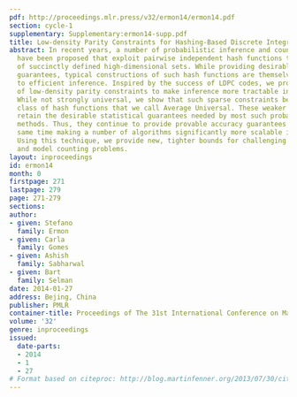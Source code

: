 ```yaml
---
pdf: http://proceedings.mlr.press/v32/ermon14/ermon14.pdf
section: cycle-1
supplementary: Supplementary:ermon14-supp.pdf
title: Low-density Parity Constraints for Hashing-Based Discrete Integration
abstract: In recent years, a number of probabilistic inference and counting techniques
  have been proposed that exploit pairwise independent hash functions to infer properties
  of succinctly defined high-dimensional sets. While providing desirable statistical
  guarantees, typical constructions of such hash functions are themselves not amenable
  to efficient inference. Inspired by the success of LDPC codes, we propose the use
  of low-density parity constraints to make inference more tractable in practice.
  While not strongly universal, we show that such sparse constraints belong to a new
  class of hash functions that we call Average Universal. These weaker hash functions
  retain the desirable statistical guarantees needed by most such probabilistic inference
  methods. Thus, they continue to provide provable accuracy guarantees while at the
  same time making a number of algorithms significantly more scalable in practice.
  Using this technique, we provide new, tighter bounds for challenging discrete integration
  and model counting problems.
layout: inproceedings
id: ermon14
month: 0
firstpage: 271
lastpage: 279
page: 271-279
sections: 
author:
- given: Stefano
  family: Ermon
- given: Carla
  family: Gomes
- given: Ashish
  family: Sabharwal
- given: Bart
  family: Selman
date: 2014-01-27
address: Bejing, China
publisher: PMLR
container-title: Proceedings of The 31st International Conference on Machine Learning
volume: '32'
genre: inproceedings
issued:
  date-parts:
  - 2014
  - 1
  - 27
# Format based on citeproc: http://blog.martinfenner.org/2013/07/30/citeproc-yaml-for-bibliographies/
---
```

